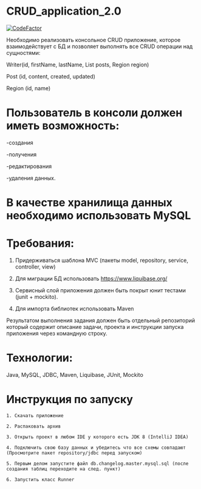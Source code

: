 # CRUD_application_2.0

<a href="https://www.codefactor.io/repository/github/yhtyyar/crud_application_2.0"><img src="https://www.codefactor.io/repository/github/yhtyyar/crud_application_2.0/badge" alt="CodeFactor" /></a>

Необходимо реализовать консольное CRUD приложение, которое взаимодействует с БД и позволяет выполнять все CRUD операции над сущностями:

Writer(id,  firstName,  lastName,  List<Post> posts,  Region region)

Post (id,  content,  created,  updated)

Region (id,  name)


# Пользователь в консоли должен иметь возможность:

-создания
 
-получения
 
-редактирования 
 
-удаления данных.
 
 # В качестве хранилища данных необходимо использовать MySQL

# Требования:

1.	Придерживаться шаблона MVC (пакеты model, repository, service, controller, view)

2.	Для миграции БД использовать https://www.liquibase.org/

3.	Сервисный слой приложения должен быть покрыт юнит тестами (junit + mockito).

4.	Для импорта библиотек использовать Maven
 

Результатом выполнения задания должен быть отдельный репозиторий 
который содержит описание задачи, проекта и инструкции запуска 
приложения через командную строку.


# Технологии: 

Java, MySQL, JDBC, Maven, Liquibase, JUnit, Mockito
 
 
 # Инструкция по запуску

    1. Скачать приложение

    2. Распаковать архив

    3. Открыть проект в любом IDE у которого есть JDK 8 (IntelliJ IDEA)

    4. Подключить свою базу данных и убедитесь что все схемы совпадают (Просмотрите пакет repository/jdbc перед запуском)
    
    5. Первым делом запустите файл db.changelog.master.mysql.sql (после создания таблиц переходите на след. пункт) 
 
    6. Запустить класс Runner

